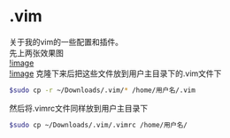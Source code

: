 # .vim
关于我的vim的一些配置和插件。  
先上两张效果图  
[!image](https://github.com/sqwlly/.vim/blob/master/images/vim_cpp.png)  
[!image](https://github.com/sqwlly/.vim/blob/master/images/vim_php.png)
克隆下来后把这些文件放到用户主目录下的.vim文件下
```bash
$sudo cp -r ~/Downloads/.vim/* /home/用户名/.vim
```
然后将.vimrc文件同样放到用户主目录下
```bash
$sudo cp ~/Downloads/.vim/.vimrc /home/用户名/
```
